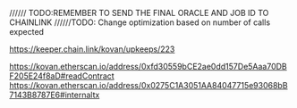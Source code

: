 ////// TODO:REMEMBER TO SEND THE FINAL ORACLE AND JOB ID TO  CHAINLINK
//////TODO: Change optimization based on number of calls expected


https://keeper.chain.link/kovan/upkeeps/223

https://kovan.etherscan.io/address/0xfd30559bCE2ae0dd157De5Aaa70DBF205E24f8aD#readContract
https://kovan.etherscan.io/address/0x0275C1A3051AA84047715e93068bB7143B8787E6#internaltx